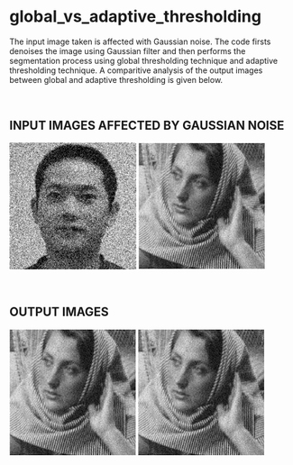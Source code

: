 # global_vs_adaptive_thresholding

The input image taken is affected with Gaussian noise. The code firsts denoises the image using Gaussian filter and then performs the segmentation process using global thresholding technique and adaptive thresholding technique. A comparitive analysis of the output images between global and adaptive thresholding is given below. 

<br>
<h2>INPUT IMAGES AFFECTED BY GAUSSIAN NOISE</h2>

<img src="images/boy.bmp" height = "225"> ![](images/girl.jfif)

<br>

<h2>OUTPUT IMAGES</h2>

![](images/girl.jfif) ![](images/girl.jfif)
